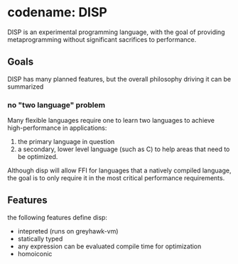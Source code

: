 # codename: DISP

DISP is an experimental programming language, with the goal of
providing metaprogramming without significant sacrifices to
performance.

## Goals

DISP has many planned features, but the overall philosophy driving it
can be summarized

### no "two language" problem

Many flexible languages require one to learn two languages to achieve
high-performance in applications:

1. the primary language in question
2. a secondary, lower level language (such as C) to help areas that
   need to be optimized.

Although disp will allow FFI for languages that a natively compiled
language, the goal is to only require it in the most critical
performance requirements.

## Features

the following features define disp:

* intepreted (runs on greyhawk-vm)
* statically typed
* any expression can be evaluated compile time for optimization
* homoiconic
